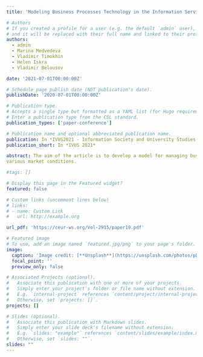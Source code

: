 ```yaml
---
title: 'Modeling Business Processes Technology in the Information Service of Interaction'

# Authors
# If you created a profile for a user (e.g. the default `admin` user), write the username (folder name) here
# and it will be replaced with their full name and linked to their profile.
authors:
  - admin
  - Marina Medvedeva
  - Vladimir Timokhin
  - Helen Iskra
  - Vladimir Belousov

date: '2021-07-01T00:00:00Z'

# Schedule page publish date (NOT publication's date).
publishDate: '2020-07-01T00:00:00Z'

# Publication type.
# Accepts a single type but formatted as a YAML list (for Hugo requirements).
# Enter a publication type from the CSL standard.
publication_types: ['paper-conference']

# Publication name and optional abbreviated publication name.
publication: In *IVUS2021 - Information Society and University Studies 2021*
publication_short: In *IVUS 2021*

abstract: The aim of the article is to develop a model for managing business processes in the information service based on behavior of the company. The main business processes of the company were identified, and their main interrelationships were reflected at the conceptual level. A model in the Powersim Studio 7 simulation environment is presented, which allows regulating the interaction between companies in the information service, identifying bottlenecks in the company's business processes, and predicting the total income of an enterprise depending on
various market conditions.

#tags: []

# Display this page in the Featured widget?
featured: false

# Custom links (uncomment lines below)
# links:
# - name: Custom Link
#   url: http://example.org

url_pdf: 'https://ceur-ws.org/Vol-2915/paper19.pdf'

# Featured image
# To use, add an image named `featured.jpg/png` to your page's folder.
image:
  caption: 'Image credit: [**Unsplash**](https://unsplash.com/photos/pLCdAaMFLTE)'
  focal_point: ''
  preview_only: false

# Associated Projects (optional).
#   Associate this publication with one or more of your projects.
#   Simply enter your project's folder or file name without extension.
#   E.g. `internal-project` references `content/project/internal-project/index.md`.
#   Otherwise, set `projects: []`.
projects: []

# Slides (optional).
#   Associate this publication with Markdown slides.
#   Simply enter your slide deck's filename without extension.
#   E.g. `slides: "example"` references `content/slides/example/index.md`.
#   Otherwise, set `slides: ""`.
slides: ""
---
```

